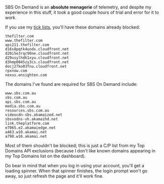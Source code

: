 SBS On Demand is an **absolute menagerie** of telemetry, and despite my experience in this stuff, it took a good couple hours of trial and error for it to work.

If you use my [tick lists](https://firebog.net), you'll have these domains already blocked:

    thefilter.com
    www.thefilter.com
    api211.thefilter.com
    d16s8pqtk4uodx.cloudfront.net
    d20i5e3rqc90ne.cloudfront.net
    d29usylhdk1xyu.cloudfront.net
    d3hmp0045zy3cs.cloudfront.net
    docj27ko03fnu.cloudfront.net
    rpxnow.com
    nexus.ensighten.com

The domains I've found are required for SBS On Demand include:

    www.sbs.com.au
    sbs.com.au
    api.sbs.com.au
    media.sbs.com.au
    resources.sbs.com.au
    videocdn-sbs.akamaized.net
    sbsvodns-vh.akamaihd.net
    link.theplatform.com
    e7065.e2.akamaiedge.net
    a463.w10.akamai.net
    a790.w16.akamai.net

Most of them shouldn't be blocked; this is just a C/P list from my Top Domains API exclusions (because I don't like known domains appearing in my Top Domains list on the dashboard).

Do bear in mind that when you log in using your account, you'll get a loading spinner. When that spinner finishes, the login prompt won't go away, so just refresh the page and it'll work fine.